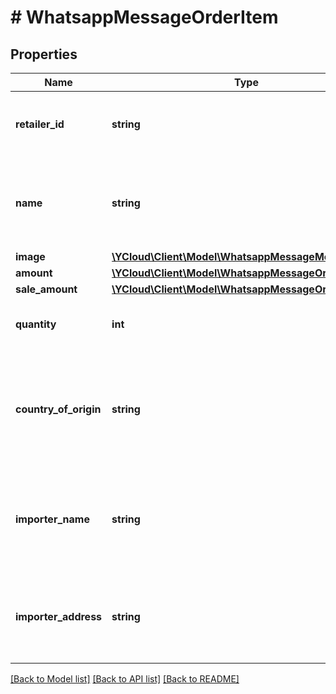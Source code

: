 # # WhatsappMessageOrderItem

## Properties

Name | Type | Description | Notes
------------ | ------------- | ------------- | -------------
**retailer_id** | **string** | Content ID for an item in the order from your catalog. | [optional]
**name** | **string** | The item&#39;s name to be displayed to the user. Cannot exceed 60 characters. |
**image** | [**\YCloud\Client\Model\WhatsappMessageMedia**](WhatsappMessageMedia.md) |  | [optional]
**amount** | [**\YCloud\Client\Model\WhatsappMessageOrderAmount**](WhatsappMessageOrderAmount.md) |  |
**sale_amount** | [**\YCloud\Client\Model\WhatsappMessageOrderAmount**](WhatsappMessageOrderAmount.md) |  | [optional]
**quantity** | **int** | The number of items in the order. |
**country_of_origin** | **string** | Required if &#x60;catalog_id&#x60; is not present. The country of origin of the product. | [optional]
**importer_name** | **string** | Required if &#x60;catalog_id&#x60; is not present. Name of the importer company. | [optional]
**importer_address** | **string** | Required if &#x60;catalog_id&#x60; is not present. Address of importer company. | [optional]

[[Back to Model list]](../../README.md#models) [[Back to API list]](../../README.md#endpoints) [[Back to README]](../../README.md)
